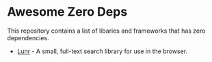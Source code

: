 # Awesome Zero Deps

This repository contains a list of libaries and frameworks that has zero dependencies.

* [Lunr](https://lunrjs.com/) - A small, full-text search library for use in the browser.
